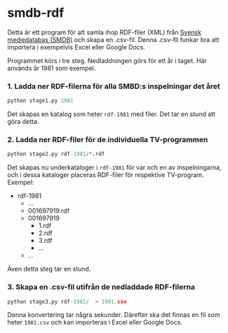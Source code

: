 # smdb-rdf

Detta är ett program för att samla ihop RDF-filer (XML) från
[Svensk mediedatabas (SMDB)](https://smdb.kb.se/)
och skapa en .csv-fil. Denna .csv-fil funkar bra att importera i
exempelvis Excel eller Google Docs.

Programmet körs i tre steg. Nedladdningen görs för ett år i taget. Här används
år 1981 som exempel.

### 1. Ladda ner RDF-filerna för alla SMBD:s inspelningar det året

```python
python stage1.py 1981
```

Det skapas en katalog som heter `rdf-1981` med filer. Det tar en stund att göra detta.

### 2. Ladda ner RDF-filer för de individuella TV-programmen

```python
python stage2.py rdf-1981/*.rdf
```

Det skapas nu underkataloger i `rdf-1981` för var och en av inspelningarna,
och i dessa kataloger placeras RDF-filer för respektive TV-program. Exempel:

* rdf-1981
  * ...
  * 001697919.rdf
  * 001697919
    * 1.rdf
    * 2.rdf
    * 3.rdf
    * ...
  * ...

Även detta steg tar en stund.

### 3. Skapa en .csv-fil utifrån de nedladdade RDF-filerna

```python
python stage3.py rdf-1981/  > 1981.csv
```

Denna konvertering tar några sekunder. Därefter ska det finnas en fil som
heter `1981.csv` och kan importeras i Excel eller Google Docs.  

